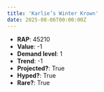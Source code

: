 ```yaml
---
title: 'Karlie’s Winter Krown'
date: 2025-08-06T00:00:00Z
---
```

- **RAP**: 45210
- **Value**: -1
- **Demand level**: 1
- **Trend**: -1
- **Projected?**: True
- **Hyped?**: True
- **Rare?**: True
